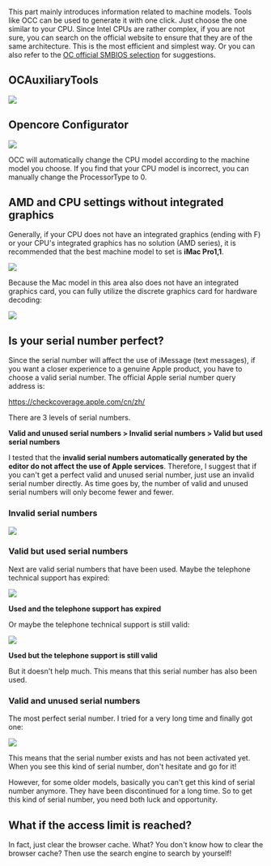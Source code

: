 This part mainly introduces information related to machine models. Tools like OCC can be used to generate it with one click. Just choose the one similar to your CPU. Since Intel CPUs are rather complex, if you are not sure, you can search on the official website to ensure that they are of the same architecture. This is the most efficient and simplest way. Or you can also refer to the [OC official SMBIOS selection](https://dortania.github.io/OpenCore-Install-Guide/extras/smbios-support.html) for suggestions.

## OCAuxiliaryTools

![](https://seanchang.github.io/picx-images-hosting/20241109/xuanyuan.me-1632186659948.webp)

## Opencore Configurator

![](https://seanchang.github.io/picx-images-hosting/20241109/xuanyuan.me-16689071426248.webp)

OCC will automatically change the CPU model according to the machine model you choose. If you find that your CPU model is incorrect, you can manually change the ProcessorType to 0.

## AMD and CPU settings without integrated graphics

Generally, if your CPU does not have an integrated graphics (ending with F) or your CPU's integrated graphics has no solution (AMD series), it is recommended that the best machine model to set is **iMac Pro1,1**.

![](https://seanchang.github.io/picx-images-hosting/20241109/xuanyuan.me-16321873845205.webp)

Because the Mac model in this area also does not have an integrated graphics card, you can fully utilize the discrete graphics card for hardware decoding:

![](https://seanchang.github.io/picx-images-hosting/20241109/xuanyuan.me-16321874356808.webp)

## Is your serial number perfect?

Since the serial number will affect the use of iMessage (text messages), if you want a closer experience to a genuine Apple product, you have to choose a valid serial number. The official Apple serial number query address is:

https://checkcoverage.apple.com/cn/zh/

There are 3 levels of serial numbers.

**Valid and unused serial numbers > Invalid serial numbers > Valid but used serial numbers**

I tested that the **invalid serial numbers automatically generated by the editor do not affect the use of Apple services**. Therefore, I suggest that if you can't get a perfect valid and unused serial number, just use an invalid serial number directly. As time goes by, the number of valid and unused serial numbers will only become fewer and fewer.

### Invalid serial numbers

![](https://seanchang.github.io/picx-images-hosting/20241109/xuanyuan.me-16263155838212.webp)

### Valid but used serial numbers

Next are valid serial numbers that have been used. Maybe the telephone technical support has expired:

![](https://seanchang.github.io/picx-images-hosting/20241109/xuanyuan.me-162625914362.webp)

**Used and the telephone support has expired**

Or maybe the telephone technical support is still valid:

![](https://seanchang.github.io/picx-images-hosting/20241109/xuanyuan.me-16262590834326.webp)

**Used but the telephone support is still valid**

But it doesn't help much. This means that this serial number has also been used.

### Valid and unused serial numbers

The most perfect serial number. I tried for a very long time and finally got one:

![](https://seanchang.github.io/picx-images-hosting/20241109/xuanyuan.me-1626259524646.webp)

This means that the serial number exists and has not been activated yet. When you see this kind of serial number, don't hesitate and go for it!

However, for some older models, basically you can't get this kind of serial number anymore. They have been discontinued for a long time. So to get this kind of serial number, you need both luck and opportunity.

## What if the access limit is reached?

In fact, just clear the browser cache. What? You don't know how to clear the browser cache? Then use the search engine to search by yourself!